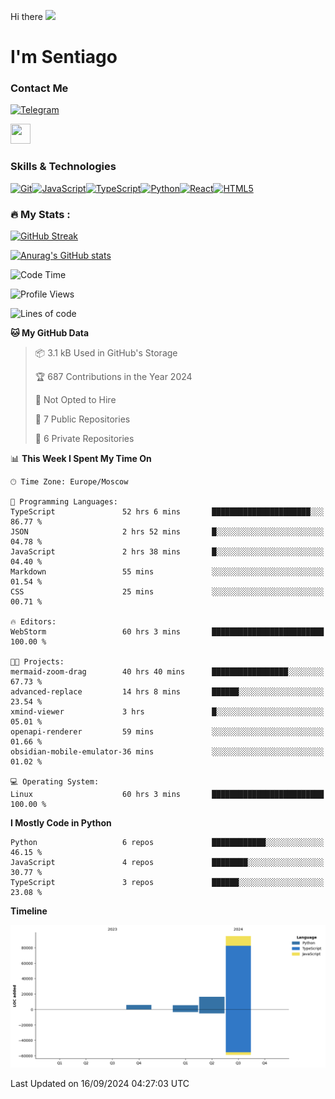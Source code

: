 Hi there ![](https://user-images.githubusercontent.com/18350557/176309783-0785949b-9127-417c-8b55-ab5a4333674e.gif)

I'm Sentiago
================================================================================================================================


### Contact Me
<p align="left"><a href="https://t.me/sentiago" target="_blank" rel="noreferrer"><img src="https://img.shields.io/badge/-Telegram-2CA5E0?style=flat&logo=telegram&logoColor=white" alt="Telegram" width="100"/></a></p>

<p align="left"> <a href="https://discord.com/users/ssentiago" target="_blank" rel="noreferrer"> <picture> <source media="(prefers-color-scheme: dark)" srcset="https://raw.githubusercontent.com/danielcranney/readme-generator/main/public/icons/socials/discord-dark.svg" /> <source media="(prefers-color-scheme: light)" srcset="https://raw.githubusercontent.com/danielcranney/readme-generator/main/public/icons/socials/discord.svg" /> <img src="https://raw.githubusercontent.com/danielcranney/readme-generator/main/public/icons/socials/discord.svg" width="32" height="32" /> </picture> </a></p>

### Skills & Technologies
<p align="left">
<a href="https://git-scm.com/" target="_blank" rel="noreferrer"><img src="https://raw.githubusercontent.com/danielcranney/readme-generator/main/public/icons/skills/git-colored.svg" width="36" height="36" alt="Git" /></a><a href="https://developer.mozilla.org/en-US/docs/Web/JavaScript" target="_blank" rel="noreferrer"><img src="https://raw.githubusercontent.com/danielcranney/readme-generator/main/public/icons/skills/javascript-colored.svg" width="36" height="36" alt="JavaScript" /></a><a href="https://www.typescriptlang.org/" target="_blank" rel="noreferrer"><img src="https://raw.githubusercontent.com/danielcranney/readme-generator/main/public/icons/skills/typescript-colored.svg" width="36" height="36" alt="TypeScript" /></a><a href="https://www.python.org/" target="_blank" rel="noreferrer"><img src="https://raw.githubusercontent.com/danielcranney/readme-generator/main/public/icons/skills/python-colored.svg" width="36" height="36" alt="Python" /></a><a href="https://reactjs.org/" target="_blank" rel="noreferrer"><img src="https://raw.githubusercontent.com/danielcranney/readme-generator/main/public/icons/skills/react-colored.svg" width="36" height="36" alt="React" /></a><a href="https://developer.mozilla.org/en-US/docs/Glossary/HTML5" target="_blank" rel="noreferrer"><img src="https://raw.githubusercontent.com/danielcranney/readme-generator/main/public/icons/skills/html5-colored.svg" width="36" height="36" alt="HTML5" /></a>
</p> 


### :fire: My Stats :
[![GitHub Streak](http://github-readme-streak-stats.herokuapp.com?user=ssentiago&theme=dark&background=000000)](https://git.io/streak-stats)

[![Anurag's GitHub stats](https://github-readme-stats.vercel.app/api?username=ssentiago&show_icons=true&theme=transparent)](https://github.com/anuraghazra/github-readme-stats)

<!--START_SECTION:waka-->
![Code Time](http://img.shields.io/badge/Code%20Time-644%20hrs%2023%20mins-blue)

![Profile Views](http://img.shields.io/badge/Profile%20Views-2-blue)

![Lines of code](https://img.shields.io/badge/From%20Hello%20World%20I%27ve%20Written-122.6%20thousand%20lines%20of%20code-blue)

**🐱 My GitHub Data** 

> 📦 3.1 kB Used in GitHub's Storage 
 > 
> 🏆 687 Contributions in the Year 2024
 > 
> 🚫 Not Opted to Hire
 > 
> 📜 7 Public Repositories 
 > 
> 🔑 6 Private Repositories 
 > 
📊 **This Week I Spent My Time On** 

```text
🕑︎ Time Zone: Europe/Moscow

💬 Programming Languages: 
TypeScript               52 hrs 6 mins       ██████████████████████░░░   86.77 % 
JSON                     2 hrs 52 mins       █░░░░░░░░░░░░░░░░░░░░░░░░   04.78 % 
JavaScript               2 hrs 38 mins       █░░░░░░░░░░░░░░░░░░░░░░░░   04.40 % 
Markdown                 55 mins             ░░░░░░░░░░░░░░░░░░░░░░░░░   01.54 % 
CSS                      25 mins             ░░░░░░░░░░░░░░░░░░░░░░░░░   00.71 % 

🔥 Editors: 
WebStorm                 60 hrs 3 mins       █████████████████████████   100.00 % 

🐱‍💻 Projects: 
mermaid-zoom-drag        40 hrs 40 mins      █████████████████░░░░░░░░   67.73 % 
advanced-replace         14 hrs 8 mins       ██████░░░░░░░░░░░░░░░░░░░   23.54 % 
xmind-viewer             3 hrs               █░░░░░░░░░░░░░░░░░░░░░░░░   05.01 % 
openapi-renderer         59 mins             ░░░░░░░░░░░░░░░░░░░░░░░░░   01.66 % 
obsidian-mobile-emulator-36 mins             ░░░░░░░░░░░░░░░░░░░░░░░░░   01.02 % 

💻 Operating System: 
Linux                    60 hrs 3 mins       █████████████████████████   100.00 % 
```

**I Mostly Code in Python** 

```text
Python                   6 repos             ████████████░░░░░░░░░░░░░   46.15 % 
JavaScript               4 repos             ████████░░░░░░░░░░░░░░░░░   30.77 % 
TypeScript               3 repos             ██████░░░░░░░░░░░░░░░░░░░   23.08 % 
```



**Timeline**

![Lines of Code chart](https://raw.githubusercontent.com/Ssentiago/Ssentiago/main/assets/bar_graph.png)


 Last Updated on 16/09/2024 04:27:03 UTC
<!--END_SECTION:waka-->

